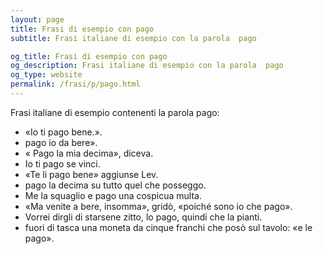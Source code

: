```yaml
---
layout: page
title: Frasi di esempio con pago 
subtitle: Frasi italiane di esempio con la parola  pago

og_title: Frasi di esempio con pago 
og_description: Frasi italiane di esempio con la parola  pago
og_type: website
permalink: /frasi/p/pago.html
---
```


Frasi italiane di esempio contenenti la parola pago:


- «Io ti pago bene.».
- pago io da bere».
- « Pago la mia decima», diceva.
- Io ti pago se vinci.
- «Te li pago bene» aggiunse Lev.
- pago la decima su tutto quel che posseggo.
- Me la squaglio e pago una cospicua multa.
- «Ma venite a bere, insomma», gridò, «poiché sono io che pago».
- Vorrei dirgli di starsene zitto, lo pago, quindi che la pianti.
- fuori di tasca una moneta da cinque franchi che posò sul tavolo: «e le pago».

